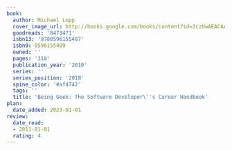 ```yaml
---
book:
  author: Michael Lopp
  cover_image_url: http://books.google.com/books/content?id=3czUwAEACAAJ&printsec=frontcover&img=1&zoom=1&source=gbs_api
  goodreads: '8473471'
  isbn13: '9780596155407'
  isbn9: 0596155409
  owned: ''
  pages: '318'
  publication_year: '2010'
  series: ''
  series_position: '2010'
  spine_color: '#af4742'
  tags: ''
  title: 'Being Geek: The Software Developer\''s Career Handbook'
plan:
  date_added: 2023-01-01
review:
  date_read:
  - 2011-01-01
  rating: 4
---
```

